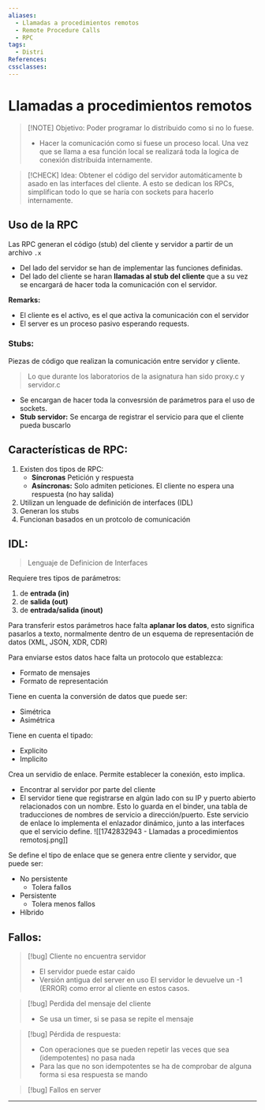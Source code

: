 ```yaml
---
aliases:
  - Llamadas a procedimientos remotos
  - Remote Procedure Calls
  - RPC
tags:
  - Distri
References: 
cssclasses:
---
```

# Llamadas a procedimientos remotos


> [!NOTE] Objetivo: 
> Poder programar lo distribuido como si no lo fuese.
> + Hacer la comunicación como si fuese un proceso local. Una vez que se llama a esa función local se realizará toda la logica de conexión distribuida internamente. 


> [!CHECK] Idea: 
>  Obtener el código del servidor automáticamente b asado en las interfaces del cliente. 
>  A esto se dedican los RPCs, simplifican todo lo que se haría con sockets para hacerlo internamente. 

## Uso de la RPC
Las RPC generan el código (stub) del cliente y servidor a partir de un archivo `.x`
+ Del lado del servidor se han de implementar las funciones definidas. 
+ Del lado del cliente se haran **llamadas al stub del cliente** que a su vez se encargará de hacer toda la comunicación con el servidor. 

**Remarks:**
+ El cliente es el activo, es el que activa la comunicación con el servidor 
+ El server es un proceso pasivo esperando requests. 
### Stubs:
Piezas de código que realizan la comunicación entre servidor y cliente. 
>Lo que durante los laboratorios de la asignatura han sido proxy.c y servidor.c 

+ Se encargan de hacer toda la convesrsión de parámetros para el uso de sockets. 
+ **Stub servidor:** Se encarga de registrar el servicio para que el cliente pueda buscarlo

## Características de RPC: 
1. Existen dos tipos de RPC: 
	+ **Síncronas** Petición y respuesta
	+ **Asíncronas:** Solo admiten peticiones. El cliente no espera una respuesta (no hay salida)
2. Utilizan un lenguade de definición de interfaces (IDL)
3. Generan los stubs
4. Funcionan basados en un protcolo de comunicación

## IDL:
> Lenguaje de Definicion de Interfaces

Requiere tres tipos de parámetros: 
1. de **entrada (in)**
2. de **salida (out)**
3. de **entrada/salida (inout)**

Para transferir estos parámetros hace falta **aplanar los datos**, esto significa pasarlos a texto, normalmente dentro de un esquema de representación de datos (XML, JSON, XDR, CDR)

Para enviarse estos datos hace falta un protocolo que establezca: 
+ Formato de mensajes 
+ Formato de representación 

Tiene en cuenta la conversión de datos que puede ser: 
+ Simétrica
+ Asimétrica

Tiene en cuenta el tipado: 
+ Explicito 
+ Implicito 

Crea un servidio de enlace. Permite establecer la conexión, esto implica. 
+ Encontrar al servidor por parte del cliente
+ El servidor tiene que registrarse en algún lado con su IP y puerto abierto relacionados con un nombre. Esto lo guarda en el binder, una tabla de traducciones de nombres de servicio a dirección/puerto. 
Este servicio de enlace lo implementa el enlazador dinámico, junto a las interfaces que el servicio define. 
![[1742832943 - Llamadas a procedimientos remotosj.png]]

Se define el tipo de enlace que se genera entre cliente y servidor, que puede ser: 
+ No persistente 
	+ Tolera fallos
+ Persistente
	+ Tolera menos fallos
+ Híbrido 

## Fallos: 

> [!bug] Cliente no encuentra servidor 
> + El servidor puede estar caido 
> + Versión antigua del server en uso 
> El servidor le devuelve un -1 (ERROR) como error al cliente en estos casos.


> [!bug] Perdida del mensaje del cliente 
> + Se usa un timer, si se pasa se repite el mensaje 


> [!bug] Pérdida de respuesta:
> + Con operaciones que se pueden repetir las veces que sea (idempotentes) no pasa nada
> + Para las que no son idempotentes se ha de comprobar de alguna forma si esa respuesta se mando


> [!bug] Fallos en server 
>  




***